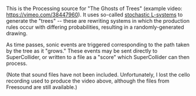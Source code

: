 This is the Processing source for "The Ghosts of Trees" (example video: <https://vimeo.com/38447960>). It uses so-called [stochastic L-systems](http://en.wikipedia.org/wiki/L-system#Stochastic_grammars) to generate the "trees" -- these are rewriting systems in which the production rules occur with differing probabilities, resulting in a randomly-generated drawing.

As time passes, sonic events are triggered corresponding to the path taken by the tree as it "grows." These events may be sent directly to SuperCollider, or written to a file as a "score" which SuperCollider can then process.

(Note that sound files have not been included. Unfortunately, I lost the cello recording used to produce the video above, although the files from Freesound are still available.)